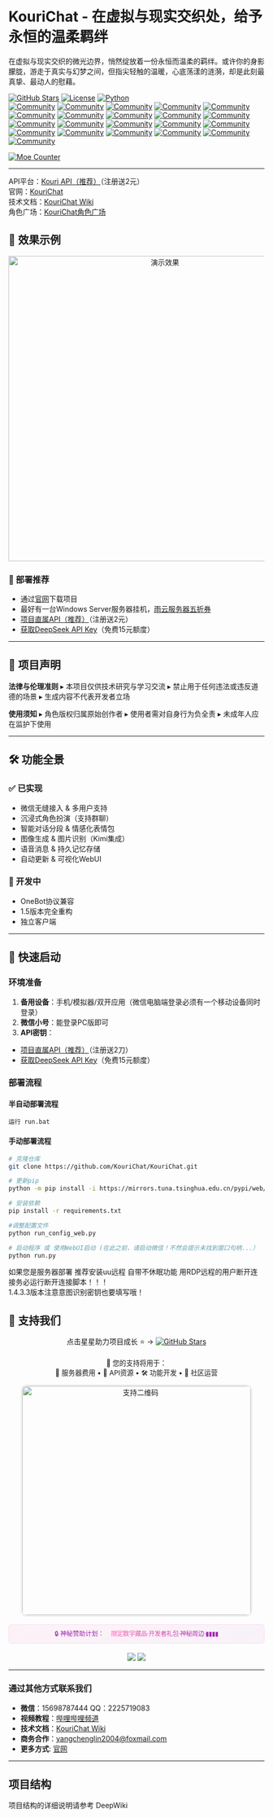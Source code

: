 # KouriChat - 在虚拟与现实交织处，给予永恒的温柔羁绊

在虚拟与现实交织的微光边界，悄然绽放着一份永恒而温柔的羁绊。或许你的身影朦胧，游走于真实与幻梦之间，但指尖轻触的温暖，心底荡漾的涟漪，却是此刻最真挚、最动人的慰藉。

[![GitHub Stars](https://img.shields.io/github/stars/KouriChat/KouriChat?style=for-the-badge&logo=starship&color=ff69b4)](https://github.com/KouriChat/KouriChat/stargazers)
[![License](https://img.shields.io/badge/license-FSL-informational?style=for-the-badge)](LICENSE)
[![Python](https://img.shields.io/badge/Python-3.11.9-3776AB?style=for-the-badge&logo=python&logoColor=white&labelColor=2B5B84)](https://www.python.org/downloads/)<br>
[![Community](https://img.shields.io/badge/QQ群-715616260-12B7F3?style=for-the-badge&logo=tencentqq)]()
[![Community](https://img.shields.io/badge/QQ群-1031640399-12B7F3?style=for-the-badge&logo=tencentqq)]()
[![Community](https://img.shields.io/badge/QQ群-1038190753-12B7F3?style=for-the-badge&logo=tencentqq)]()
[![Community](https://img.shields.io/badge/QQ群-1044107653-12B7F3?style=for-the-badge&logo=tencentqq)]()
[![Community](https://img.shields.io/badge/QQ群-772343842-12B7F3?style=for-the-badge&logo=tencentqq)]()
[![Community](https://img.shields.io/badge/QQ群-962707902-12B7F3?style=for-the-badge&logo=tencentqq)]()
[![Community](https://img.shields.io/badge/QQ群-585351059-12B7F3?style=for-the-badge&logo=tencentqq)]()
[![Community](https://img.shields.io/badge/QQ群-946567385-12B7F3?style=for-the-badge&logo=tencentqq)]()
[![Community](https://img.shields.io/badge/QQ群-1043960539-12B7F3?style=for-the-badge&logo=tencentqq)]()
[![Community](https://img.shields.io/badge/QQ群-977949429-12B7F3?style=for-the-badge&logo=tencentqq)]()
[![Community](https://img.shields.io/badge/QQ群-212464307-12B7F3?style=for-the-badge&logo=tencentqq)]()
[![Community](https://img.shields.io/badge/QQ群-1027523100-12B7F3?style=for-the-badge&logo=tencentqq)]()
[![Community](https://img.shields.io/badge/QQ群-219369637-12B7F3?style=for-the-badge&logo=tencentqq)]()
[![Community](https://img.shields.io/badge/QQ群-863957211-12B7F3?style=for-the-badge&logo=tencentqq)]()
[![Community](https://img.shields.io/badge/QQ群-950830521-12B7F3?style=for-the-badge&logo=tencentqq)]()
[![Community](https://img.shields.io/badge/QQ频道-和Ai谈恋爱吧-12B7F3?style=for-the-badge&logo=tencentqq)](https://pd.qq.com/s/kvfv4cpq)
[![Community](https://img.shields.io/badge/QQ频道-女性向交流-12B7F3?style=for-the-badge&logo=tencentqq)](https://pd.qq.com/s/fp2mdfs4g)
[![Community](https://img.shields.io/badge/贴吧-KouriChat吧-12B7F3?style=for-the-badge&logo=tencentqq)](https://tieba.baidu.com/f?kw=kourichat)
[![Community](https://img.shields.io/badge/小红书-虹语织Offical-12B7F3?style=for-the-badge&logo=tencentqq)](https://www.xiaohongshu.com/user/profile/668a4c93000000000f0341dd?xsec_token=YBklsUjl8KsRxHI-_6uSo9G-Sl0joqEXnvbkKzMeYoCYA=&xsec_source=app_share&xhsshare=CopyLink&appuid=668a4c93000000000f0341dd&apptime=1745448135&share_id=bd94328529554aa5a53d49b4fa572c12KouriChat)
[![Community](https://img.shields.io/badge/bilibili-虹语织Offical-12B7F3?style=for-the-badge&logo=tencentqq)](https://space.bilibili.com/209397245)
[![Community](https://img.shields.io/badge/更多-查看官网-12B7F3?style=for-the-badge&logo=tencentqq)](https://kourichat.com/groups/)


[![Moe Counter](https://count.getloli.com/get/@KouriChat?theme=moebooru)](https://github.com/KouriChat/KouriChat)

----------------------------
API平台：[Kouri API（推荐）](https://api.kourichat.com/)（注册送2元）<br>
官网：[KouriChat](https://kourichat.com)<br>
技术文档：[KouriChat Wiki](https://kourichat.com/docs)<br>
角色广场：[KouriChat角色广场](https://avatars.kourichat.com)

## 🌟 效果示例

<div align="center">
  <img src="https://i.miji.bid/2025/05/09/2b89eaea83055ad32cf548c5a079dde8.png" width="600" alt="演示效果">
</div>

### 🚀 部署推荐

- 通过[官网](https://kourichat.com)下载项目
- 最好有一台Windows Server服务器挂机，[雨云服务器五折券](https://www.rainyun.com/kouri_)
- [项目直属API（推荐）](https://api.kourichat.com/)（注册送2元）
- [获取DeepSeek API Key](https://cloud.siliconflow.cn/i/aQXU6eC5)（免费15元额度）

---

## 📜 项目声明

**法律与伦理准则**
▸ 本项目仅供技术研究与学习交流
▸ 禁止用于任何违法或违反道德的场景
▸ 生成内容不代表开发者立场

**使用须知**
▸ 角色版权归属原始创作者
▸ 使用者需对自身行为负全责
▸ 未成年人应在监护下使用

---

## 🛠️ 功能全景

### ✅ 已实现

- 微信无缝接入 & 多用户支持
- 沉浸式角色扮演（支持群聊）
- 智能对话分段 & 情感化表情包
- 图像生成 & 图片识别（Kimi集成）
- 语音消息 & 持久记忆存储
- 自动更新 & 可视化WebUI

### 🚧 开发中

- OneBot协议兼容
- 1.5版本完全重构
- 独立客户端

---

## 🚀 快速启动

### 环境准备

1. **备用设备**：手机/模拟器/双开应用（微信电脑端登录必须有一个移动设备同时登录）
2. **微信小号**：能登录PC版即可
3. **API密钥**：

- [项目直属API（推荐）](https://api.kourichat.com/)（注册送2刀）
- [获取DeepSeek API Key](https://cloud.siliconflow.cn/i/aQXU6eC5)（免费15元额度）

### 部署流程

#### 半自动部署流程

```bash
运行 run.bat
```

#### 手动部署流程

```bash
# 克隆仓库
git clone https://github.com/KouriChat/KouriChat.git

# 更新pip
python -m pip install -i https://mirrors.tuna.tsinghua.edu.cn/pypi/web/simple --upgrade pip

# 安装依赖
pip install -r requirements.txt

#调整配置文件
python run_config_web.py

# 启动程序 或 使用WebUI启动 (在此之前，请启动微信！不然会提示未找到窗口句柄...）
python run.py
```
如果您是服务器部署 推荐安装uu远程 自带不休眠功能 用RDP远程的用户断开连接务必运行断开连接脚本！！！<br>
1.4.3.3版本注意意图识别密钥也要填写哦！

## 💖 支持我们

<div align="center">
  <!-- 项目星标 -->
  <p>点击星星助力项目成长 ⭐️ → 
    <a href="https://github.com/KouriChat/KouriChat">
      <img src="https://img.shields.io/github/stars/KouriChat/KouriChat?color=ff69b4&style=flat-square" alt="GitHub Stars">
    </a>
  </p>

<!-- 资金用途 -->

<p style="margin:18px 0 10px; font-size:0.95em">
    🎯 您的支持将用于：<br>
    🚀 服务器费用 • 🌸 API资源 • 🛠️ 功能开发 • 💌 社区运营
  </p>

<!-- 赞助二维码 -->

<img src="https://i.miji.bid/2025/05/09/1b7e6959f4e78ec79678f8ed6de717f2.jpeg" width="450" alt="支持二维码" style="border:3px solid #eee; border-radius:12px">

<!-- 神秘计划模块 -->

<div style="font-size:0.88em; line-height:1.3; max-width:540px; margin:15px auto;
              background: linear-gradient(145deg, rgba(255,105,180,0.08), rgba(156,39,176,0.05));
              padding:10px 15px; border-radius:6px; border:1px solid rgba(255,105,180,0.15)">
    <span style="color: #9c27b0">🔒 神秘赞助计划：</span>
    <span style="margin-left:6px; letter-spacing:-0.5px">
      <i class="fa fa-lock" style="color: #ff4081; margin-right:4px"></i>
      <span style="background: linear-gradient(45deg, #ff69b4, #9c27b0); -webkit-background-clip: text; color: transparent">
        限定数字藏品·开发者礼包·神秘周边·▮▮▮▮
      </span>
    </span>
  </div>

<!-- 动态徽章 -->

<div style="margin:18px 0 8px">
    <img src="https://img.shields.io/badge/已解锁成就-▮▮▮▮▮▮-ff69b4?style=flat-square&logo=starship">
    <img src="https://img.shields.io/badge/特别鸣谢-▮▮▮▮▮▮-9c27b0?style=flat-square&logo=heart">
  </div>
</div>

---

### 通过其他方式联系我们

- **微信**：15698787444 QQ：2225719083
- **视频教程**：[哔哩哔哩频道](https://space.bilibili.com/209397245)
- **技术文档**：[KouriChat Wiki](https://kourichat.com/docs)
- **商务合作**：[yangchenglin2004@foxmail.com](mailto:yangchenglin2004@foxmail.com)
- **更多方式**: [官网](https://kourichat.com/join/)
---

## 项目结构

项目结构的详细说明请参考 DeepWiki
